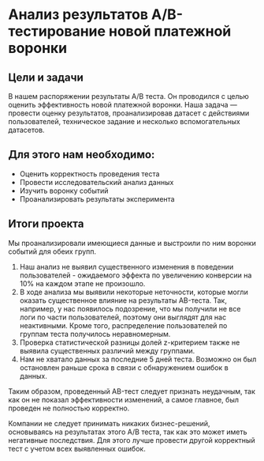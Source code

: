 # Анализ результатов A/B-тестирование новой платежной воронки
## Цели и задачи
В нашем распоряжении результаты A/B теста. Он проводился с целью оценить эффективность новой платежной воронки. Наша задача — провести оценку результатов, проанализировав датасет с действиями пользователей, техническое задание и несколько вспомогательных датасетов.

## Для этого нам необходимо:
- Оценить корректность проведения теста
- Провести исследовательский анализ данных
- Изучить воронку событий
- Проанализировать результаты эксперимента

## Итоги проекта
Мы проанализировали имеющиеся данные и выстроили по ним воронки событий для обеих групп.

1. Наш анализ не выявил существенного изменения в поведении пользователей - ожидаемого эффекта по увеличению конверсии на 10% на каждом этапе не произошло.
2. В ходе анализа мы выявили некоторые неточности, которые могли оказать существенное влияние на результаты AB-теста. Так, например, у нас появилось подозрение, что мы получили не все логи по части пользователей, поэтому они выглядят для нас неактивными. Кроме того, распределение пользователей по группам теста получилось неравномерным.
3. Проверка статистической разницы долей z-критерием также не выявила существенных различий между группами.
4. Нам не хватало данных за последние 5 дней теста. Возможно он был остановлен раньше срока в связи с обнаружением ошибок в данных.

Таким образом, проведенный AB-тест следует признать неудачным, так как он не показал эффективности изменений, а самое главное, был проведен не полностью корректно.

Компании не следует принимать никаких бизнес-решений, основываясь на результатах этого A/B теста, так как это может иметь негативные последствия. Для этого лучше провести другой корректный тест с учетом всех выявленных ошибок.
